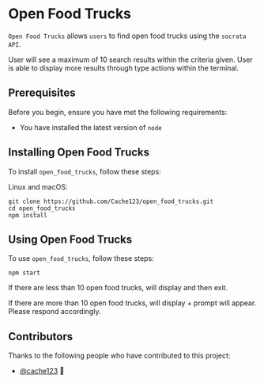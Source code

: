 # Open Food Trucks

`Open Food Trucks` allows `users` to find open food trucks using the `socrata API`.

User will see a maximum of 10 search results within the criteria given. User is able to display more results through type actions within the terminal.

## Prerequisites

Before you begin, ensure you have met the following requirements:
* You have installed the latest version of `node`

## Installing Open Food Trucks

To install `open_food_trucks`, follow these steps:

Linux and macOS:
```
git clone https://github.com/Cache123/open_food_trucks.git
cd open_food_trucks
npm install
```

## Using Open Food Trucks

To use `open_food_trucks`, follow these steps:

```
npm start
```

If there are less than 10 open food trucks, will display and then exit.

If there are more than 10 open food trucks, will display + prompt will appear.
Please respond accordingly.

## Contributors

Thanks to the following people who have contributed to this project:

* [@cache123](https://github.com/cache123) 📖
